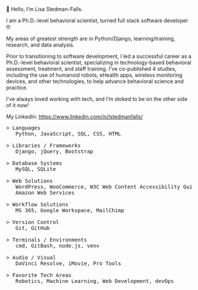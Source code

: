 <p>👋 Hello, I’m Lisa Stedman-Falls.</p>
<p> I am a Ph.D.-level behavioral scientist, turned full stack software developer 🤓</p>

<p>My areas of greatest strength are in Python/Django, learning/training, research, and data analysis.</p>
<p> Prior to transitioning to software development, I led a successful career as a Ph.D.-level behavioral scientist, specializing in technology-based behavioral assessment, treatment, and staff training. I've co-published 4 studies, including the use of humanoid robots, eHealth apps, wireless monitoring devices, and other technologies, to help advance behavioral science and practice.</p>

<p>I've always loved working with tech, and I’m stoked to be on the other side of it now!</p>

My LinkedIn: https://www.linkedin.com/in/lstedmanfalls/

<pre>
> Languages
   Python, JavaScript, SQL, CSS, HTML

> Libraries / Frameworks
   Django, jQuery, Bootstrap
    
> Database Systems
   MySQL, SQLite
    
> Web Solutions
   WordPress, WooCommerce, W3C Web Content Accessibility Guidelines (WCAG), Learning Management Systems (LMS), 
   Amazon Web Services

> Workflow Solutions
   MS 365, Google Workspace, MailChimp
    
> Version Control
   Git, GitHub

> Terminals / Environments
   cmd, GitBash, node.js, venv

> Audio / Visual
   DaVinci Resolve, iMovie, Pro Tools

> Favorite Tech Areas
   Robotics, Machine Learning, Web Development, devOps
</pre>
